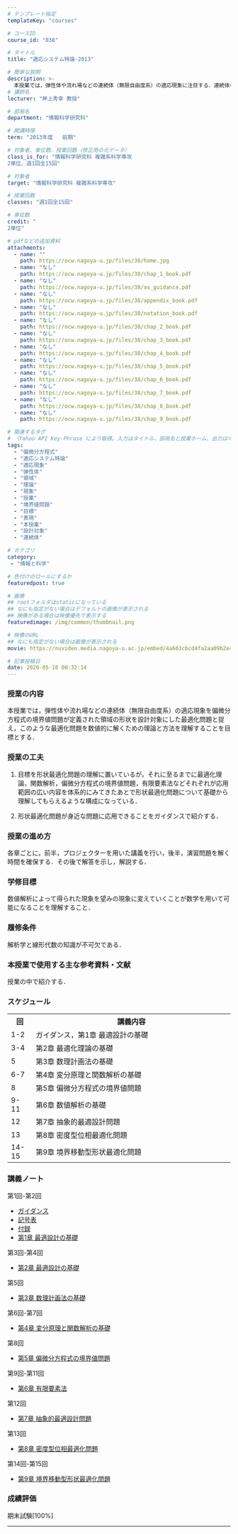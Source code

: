 ```yaml
---
# テンプレート指定
templateKey: "courses"

# コースID
course_id: "038"

# タイトル
title: "適応システム特論-2013"

# 簡単な説明
description: >-
  本授業では，弾性体や流れ場などの連続体（無限自由度系）の適応現象に注目する．連続体の様々な現象は偏微分方程式の境界値問題でモデル化される．この境界値問題が定義された領域を設計対象にした最適化問題は，連続体の適応現象の数理的な表現となる．本授業では，この最適化問題を数値的に解くための理論と方法の理解を目標とする． ....
# 講師名
lecturer: "畔上秀幸 教授"

# 部局名
department: "情報科学研究科"

# 開講時限
term: "2013年度	前期"

# 対象者、単位数、授業回数（修正用の元データ）
class_is_for: "情報科学研究科 複雑系科学専攻
2単位、週1回全15回"

# 対象者
target: "情報科学研究科 複雑系科学専攻"

# 授業回数
classes: "週1回全15回"

# 単位数
credit: "
2単位"

# pdfなどの追加資料
attachments:
  - name: "" 
    path: https://ocw.nagoya-u.jp/files/38/home.jpg
  - name: "なし" 
    path: https://ocw.nagoya-u.jp/files/38/chap_1_book.pdf
  - name: "なし" 
    path: https://ocw.nagoya-u.jp/files/38/as_guidance.pdf
  - name: "なし" 
    path: https://ocw.nagoya-u.jp/files/38/appendix_book.pdf
  - name: "なし" 
    path: https://ocw.nagoya-u.jp/files/38/notation_book.pdf
  - name: "なし" 
    path: https://ocw.nagoya-u.jp/files/38/chap_2_book.pdf
  - name: "なし" 
    path: https://ocw.nagoya-u.jp/files/38/chap_3_book.pdf
  - name: "なし" 
    path: https://ocw.nagoya-u.jp/files/38/chap_4_book.pdf
  - name: "なし" 
    path: https://ocw.nagoya-u.jp/files/38/chap_5_book.pdf
  - name: "なし" 
    path: https://ocw.nagoya-u.jp/files/38/chap_6_book.pdf
  - name: "なし" 
    path: https://ocw.nagoya-u.jp/files/38/chap_7_book.pdf
  - name: "なし" 
    path: https://ocw.nagoya-u.jp/files/38/chap_8_book.pdf
  - name: "なし" 
    path: https://ocw.nagoya-u.jp/files/38/chap_9_book.pdf

# 関連するタグ
# （Yahoo API Key-Phrase により取得。入力はタイトル、部局名と授業ホーム、出力はキーフレーズ（tags））
tags:
  - "偏微分方程式"
  - "適応システム特論"
  - "適応現象"
  - "弾性体"
  - "領域"
  - "理論"
  - "現象"
  - "授業"
  - "境界値問題"
  - "目標"
  - "表現"
  - "本授業"
  - "設計対象"
  - "連続体"

# カテゴリ
category:
 - "情報と科学"

# 色付けのロールにするか
featuredpost: true

# 画像
## rootフォルダはstaticになっている
## なにも指定がない場合はデフォルトの画像が表示される
## 映像がある場合は映像優先で表示する
featuredimage: /img/common/thumbnail.png

# 映像のURL
## なにも指定がない場合は画像が表示される
movie: https://nuvideo.media.nagoya-u.ac.jp/embed/4a663cbcd4fa2aa09b2e4cfe765948a661bbeb77

# 記事投稿日
date: 2020-05-10 00:32:14
---
```


### 授業の内容

本授業では，弾性体や流れ場などの連続体（無限自由度系）の適応現象を偏微分方程式の境界値問題が定義された領域の形状を設計対象にした最適化問題と捉え，このような最適化問題を数値的に解くための理論と方法を理解することを目標とする．



### 授業の工夫

1.  目標を形状最適化問題の理解に置いているが，それに至るまでに最適化理論，関数解析，偏微分方程式の境界値問題，有限要素法などそれぞれが応用範囲の広い内容を体系的にみてきたあとで形状最適化問題について基礎から理解してもらえるような構成になっている．

2.  形状最適化問題が身近な問題に応用できることをガイダンスで紹介する．
        





### 授業の進め方

各章ごとに，前半，プロジェクターを用いた講義を行い，後半，演習問題を解く時間を確保する．その後で解答を示し，解説する．

### 学修目標

数値解析によって得られた現象を望みの現象に変えていくことが数学を用いて可能になることを理解すること．

### 履修条件

解析学と線形代数の知識が不可欠である．

### 本授業で使用する主な参考資料・文献

授業の中で紹介する．



<h3>スケジュール</h3>
<table width="455" class="basic">

<tr>
<th class="center" width="40">回</th>
<th class="center" width="435">講義内容</th>
</tr>

<tr>
<td class="center" width="40">1-2</td>
<td class="left" width="435"> ガイダンス，第1章 最適設計の基礎</td>
</tr>

<tr>
<td class="center" width="40">3-4</td>
<td class="left" width="435"> 第2章 最適化理論の基礎</td>
</tr>

<tr>
<td class="center" width="40">5</td>
<td class="left" width="435"> 第3章 数理計画法の基礎</td>
</tr>

<tr>
<td class="center" width="40">6-7</td>
<td class="left" width="435"> 第4章 変分原理と関数解析の基礎</td>
</tr>

<tr>
<td class="center" width="40">8</td>
<td class="left" width="435"> 第5章 偏微分方程式の境界値問題</td>
</tr>

<tr>
<td class="center" width="40">9-11</td>
<td class="left" width="435"> 第6章 数値解析の基礎</td>
</tr>

<tr>
<td class="center" width="40">12</td>
<td class="left" width="435"> 第7章 抽象的最適設計問題</td>
</tr>

<tr>
<td class="center" width="40">13</td>
<td class="left" width="435"> 第8章 密度型位相最適化問題</td>
</tr>

<tr>
<td class="center" width="40">14-15</td>
<td class="left" width="435"> 第9章 境界移動型形状最適化問題</td>
</tr>

</table>


### 講義ノート


第1回-第2回

* [ガイダンス](https://ocw.nagoya-u.jp/files/38/as_guidance.pdf) 
* [記号表](https://ocw.nagoya-u.jp/files/38/notation_book.pdf) 
* [付録](https://ocw.nagoya-u.jp/files/38/appendix_book.pdf) 
* [第1章 最適設計の基礎](https://ocw.nagoya-u.jp/files/38/chap_1_book.pdf) 

第3回-第4回

* [第2章 最適設計の基礎](https://ocw.nagoya-u.jp/files/38/chap_2_book.pdf) 


第5回

* [第3章 数理計画法の基礎](https://ocw.nagoya-u.jp/files/38/chap_3_book.pdf) 


第6回-第7回

* [第4章 変分原理と関数解析の基礎](https://ocw.nagoya-u.jp/files/38/chap_4_book.pdf) 


第8回

* [第5章 偏微分方程式の境界値問題](https://ocw.nagoya-u.jp/files/38/chap_5_book.pdf) 


第9回-第11回

* [第6章 有限要素法](https://ocw.nagoya-u.jp/files/38/chap_6_book.pdf) 


第12回

* [第7章 抽象的最適設計問題](https://ocw.nagoya-u.jp/files/38/chap_7_book.pdf) 


第13回

* [第8章 密度型位相最適化問題](https://ocw.nagoya-u.jp/files/38/chap_8_book.pdf) 


第14回-第15回

* [第9章 境界移動型形状最適化問題](https://ocw.nagoya-u.jp/files/38/chap_9_book.pdf) 






### 成績評価

期末試験[100%]






-----